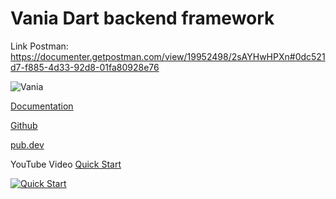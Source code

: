 
# Vania Dart backend framework
Link Postman: https://documenter.getpostman.com/view/19952498/2sAYHwHPXn#0dc521d7-f885-4d33-92d8-01fa80928e76

![Vania](https://vdart.dev/img/logo.png)

[Documentation](https://vdart.dev)

[Github](https://github.com/vania-dart/framework)

[pub.dev](https://pub.dev/packages/vania)

YouTube Video [Quick Start](https://www.youtube.com/watch?v=k8ol0F4bDKs)

[![Quick Start](http://img.youtube.com/vi/k8ol0F4bDKs/0.jpg)](https://www.youtube.com/watch?v=k8ol0F4bDKs "Quick Start")
